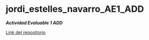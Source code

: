 # jordi_estelles_navarro_AE1_ADD

***Actividad Evaluable 1 ADD***


[Link del repositorio](https://github.com/joestna/jordi_estelles_navarro_AE1_ADD.git)
